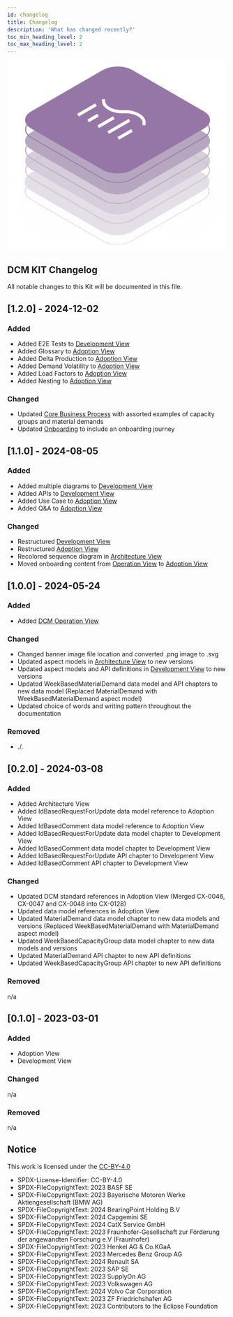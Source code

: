 ```yaml
---
id: changelog
title: Changelog
description: 'What has changed recently?'
toc_min_heading_level: 2
toc_max_heading_level: 2
---
```


![DCM kit banner](/img/kit-icons/dcm-kit-icon.svg)

## DCM KIT Changelog

All notable changes to this Kit will be documented in this file.

## [1.2.0] - 2024-12-02

### Added

- Added E2E Tests to [Development View](./development-view/overview.md)
- Added Glossary to [Adoption View](./adoption-view/overview.md)
- Added Delta Production to [Adoption View](./adoption-view/overview.md)
- Added Demand Volatility to [Adoption View](./adoption-view/overview.md)
- Added Load Factors to [Adoption View](./adoption-view/overview.md)
- Added Nesting to [Adoption View](./adoption-view/overview.md)

### Changed

- Updated [Core Business Process](./adoption-view/use-case/business-process.md) with assorted examples of capacity groups and material demands
- Updated [Onboarding](./adoption-view/onboarding.md) to include an onboarding journey

## [1.1.0] - 2024-08-05

### Added

- Added multiple diagrams to [Development View](./development-view/overview.md)
- Added APIs to [Development View](./development-view/overview.md)
- Added Use Case to [Adoption View](./adoption-view/overview.md)
- Added Q&A to [Adoption View](./adoption-view/overview.md)

### Changed

- Restructured [Development View](./development-view/overview.md)
- Restructured [Adoption View](./adoption-view/overview.md)
- Recolored sequence diagram in [Architecture View](./architecture-view/overview.md)
- Moved onboarding content from [Operation View](./operation-view.md) to [Adoption View](./adoption-view/overview.md)

## [1.0.0] - 2024-05-24

### Added

- Added [DCM Operation View](./operation-view.md)

### Changed

- Changed banner image file location and converted .png image to .svg
- Updated aspect models in [Architecture View](./architecture-view/overview.md) to new versions
- Updated aspect models and API definitions in [Development View](./development-view/overview.md) to new versions
- Updated WeekBasedMaterialDemand data model and API chapters to new data model (Replaced MaterialDemand with WeekBasedMaterialDemand aspect model)
- Updated choice of words and writing pattern throughout the documentation

### Removed

- ./.

## [0.2.0] - 2024-03-08

### Added

- Added Architecture View
- Added IdBasedRequestForUpdate data model reference to Adoption View
- Added IdBasedComment data model reference to Adoption View
- Added IdBasedRequestForUpdate data model chapter to Development View
- Added IdBasedComment data model chapter to Development View
- Added IdBasedRequestForUpdate API chapter to Development View
- Added IdBasedComment API chapter to Development View

### Changed

- Updated DCM standard references in Adoption View (Merged CX-0046, CX-0047 and CX-0048 into CX-0128)
- Updated data model references in Adoption View
- Updated MaterialDemand data model chapter to new data models and versions (Replaced WeekBasedMaterialDemand with MaterialDemand aspect model)
- Updated WeekBasedCapacityGroup data model chapter to new data models and versions
- Updated MaterialDemand API chapter to new API definitions
- Updated WeekBasedCapacityGroup API chapter to new API definitions

### Removed

n/a

## [0.1.0] - 2023-03-01

### Added

- Adoption View
- Development View

### Changed

n/a

### Removed

n/a

## Notice

This work is licensed under the [CC-BY-4.0](https://creativecommons.org/licenses/by/4.0/legalcode)

- SPDX-License-Identifier: CC-BY-4.0
- SPDX-FileCopyrightText: 2023 BASF SE
- SPDX-FileCopyrightText: 2023 Bayerische Motoren Werke Aktiengesellschaft (BMW AG)
- SPDX-FileCopyrightText: 2024 BearingPoint Holding B.V
- SPDX-FileCopyrightText: 2024 Capgemini SE
- SPDX-FileCopyrightText: 2024 CatX Service GmbH
- SPDX-FileCopyrightText: 2023 Fraunhofer-Gesellschaft zur Förderung der angewandten Forschung e.V (Fraunhofer)
- SPDX-FileCopyrightText: 2023 Henkel AG & Co.KGaA
- SPDX-FileCopyrightText: 2023 Mercedes Benz Group AG
- SPDX-FileCopyrightText: 2024 Renault SA
- SPDX-FileCopyrightText: 2023 SAP SE
- SPDX-FileCopyrightText: 2023 SupplyOn AG
- SPDX-FileCopyrightText: 2023 Volkswagen AG
- SPDX-FileCopyrightText: 2024 Volvo Car Corporation
- SPDX-FileCopyrightText: 2023 ZF Friedrichshafen AG
- SPDX-FileCopyrightText: 2023 Contributors to the Eclipse Foundation
